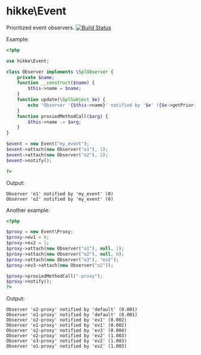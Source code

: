 # hikke\Event

Prioritized event observers. [![Build Status](https://travis-ci.org/m6w6/hikke.svg)](https://travis-ci.org/m6w6/hikke)

Example:

```php
<?php

use hikke\Event;

class Observer implements \SplObserver {
	private $name;
	function __construct($name) {
		$this->name = $name;
	}
	function update(\SplSubject $e) {
		echo "Observer '{$this->name}' notified by '$e' ({$e->getPriority()})\n";
	}
	function proxiedMethodCall($arg) {
		$this->name .= $arg;
	}
}

$event = new Event("my_event");
$event->attach(new Observer("o1"), 1);
$event->attach(new Observer("o2"), 2);
$event->notify();

?>
```

Output:

```
Observer 'o1' notified by 'my_event' (0)
Observer 'o2' notified by 'my_event' (0)
```

Another example:

```php
<?php

$proxy = new Event\Proxy;
$proxy->ev1 = 0;
$proxy->ev2 = 1;
$proxy->attach(new Observer("o1"), null, 1);
$proxy->attach(new Observer("o2"), null, 0);
$proxy->attach(new Observer("o3"), "ev2");
$proxy->ev3->attach(new Observer("o2"));

$proxy->proxiedMethodCall("-proxy");
$proxy->notify();
?>
```

Output:

```
Observer 'o2-proxy' notified by 'default' (0.001)
Observer 'o1-proxy' notified by 'default' (0.001)
Observer 'o2-proxy' notified by 'ev1' (0.002)
Observer 'o1-proxy' notified by 'ev1' (0.002)
Observer 'o2-proxy' notified by 'ev3' (0.004)
Observer 'o2-proxy' notified by 'ev2' (1.003)
Observer 'o3-proxy' notified by 'ev2' (1.003)
Observer 'o1-proxy' notified by 'ev2' (1.003)
```
